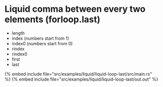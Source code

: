 # Liquid comma between every two elements (forloop.last)

* length
* index   (numbers start from 1)
* index0  (numbers start from 0)
* rindex
* rindex0
* first
* last

{% embed include file="src/examples/liquid/liquid-loop-last/src/main.rs" %}
{% embed include file="src/examples/liquid/liquid-loop-last/out.out" %}


